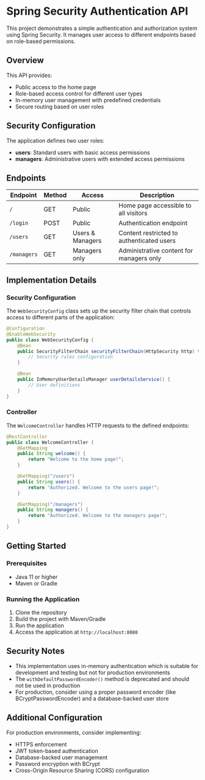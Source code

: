 # Spring Security Authentication API

This project demonstrates a simple authentication and authorization system using Spring Security. It manages user access to different endpoints based on role-based permissions.

## Overview

This API provides:
- Public access to the home page
- Role-based access control for different user types
- In-memory user management with predefined credentials
- Secure routing based on user roles

## Security Configuration

The application defines two user roles:
- **users**: Standard users with basic access permissions
- **managers**: Administrative users with extended access permissions

## Endpoints

| Endpoint | Method | Access | Description |
|----------|--------|--------|-------------|
| `/` | GET | Public | Home page accessible to all visitors |
| `/login` | POST | Public | Authentication endpoint |
| `/users` | GET | Users & Managers | Content restricted to authenticated users |
| `/managers` | GET | Managers only | Administrative content for managers only |

## Implementation Details

### Security Configuration

The `WebSecurityConfig` class sets up the security filter chain that controls access to different parts of the application:

```java
@Configuration
@EnableWebSecurity
public class WebSecurityConfig {
    @Bean
    public SecurityFilterChain securityFilterChain(HttpSecurity http) throws Exception {
        // Security rules configuration
    }

    @Bean
    public InMemoryUserDetailsManager userDetailsService() {
        // User definitions
    }
}
```

### Controller

The `WelcomeController` handles HTTP requests to the defined endpoints:

```java
@RestController
public class WelcomeController {
    @GetMapping
    public String welcome() {
        return "Welcome to the home page!";
    }

    @GetMapping("/users")
    public String users() {
        return "Authorized. Welcome to the users page!";
    }

    @GetMapping("/managers")
    public String managers() {
        return "Authorized. Welcome to the managers page!";
    }
}
```

## Getting Started

### Prerequisites
- Java 11 or higher
- Maven or Gradle

### Running the Application
1. Clone the repository
2. Build the project with Maven/Gradle
3. Run the application
4. Access the application at `http://localhost:8080`

## Security Notes

- This implementation uses in-memory authentication which is suitable for development and testing but not for production environments
- The `withDefaultPasswordEncoder()` method is deprecated and should not be used in production
- For production, consider using a proper password encoder (like BCryptPasswordEncoder) and a database-backed user store

## Additional Configuration

For production environments, consider implementing:
- HTTPS enforcement
- JWT token-based authentication
- Database-backed user management
- Password encryption with BCrypt
- Cross-Origin Resource Sharing (CORS) configuration